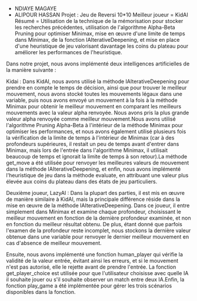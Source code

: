 - NDIAYE MAGAYE
- ALIPOUR HASSAN
Projet : Jeu de Reversi 10*10
Meilleur joueur = KidAI
Résumé = Utilisation de la technique de la mémorisation pour stocker les recherches précédentes, 
utilisation de l'algorithme Alpha-Beta Pruning pour optimiser Minimax, mise en œuvre d'une limite 
de temps dans Minimax, de la fonction IAIterativeDeepening, et mise en place d'une heuristique de 
jeu valorisant davantage les coins du plateau pour améliorer les performances de l'heuristique.

Dans notre projet, nous avons implémenté deux intelligences artificielles de la manière suivante :

Kidai :
Dans KidAI, nous avons utilisé la méthode IAIterativeDeepening pour prendre en compte le temps 
de décision, ainsi que pour trouver le meilleur mouvement, nous avons stocké toutes les mouvements
légaux dans une variable, puis nous avons envoyé un mouvement à la fois à la méthode Minimax pour 
obtenir le meilleur mouvement en comparant les meilleurs mouvements avec la valeur alpha renvoyée. 
Nous avons pris la plus grande valeur alpha renvoyée comme meilleur mouvement.Nous avons utilisé 
l'algorithme Pruning Alpha-Beta à l'intérieur de la méthode Minimax pour optimiser les performances, 
et nous avons également utilisé plusieurs fois la vérification de la limite de temps à l'intérieur 
de Minimax (car à des profondeurs supérieures, il restait un peu de temps avant d'entrer dans Minimax, 
mais lors de l'entrée dans l'algorithme Minimax, il utilisait beaucoup de temps et ignorait la limite 
de temps à son retour).La méthode get_move a été utilisée pour renvoyer les meilleures valeurs de mouvement 
dans la méthode IAIterativeDeepening, et enfin, nous avons implémenté l'heuristique de jeu dans la méthode evaluate, 
en attribuant une valeur plus élevée aux coins du plateau dans des états de jeu particuliers.

Deuxième joueur, LazyAI :
Dans la plupart des parties, il est mis en œuvre de manière similaire à KidAI, mais la principale 
différence réside dans la mise en œuvre de la méthode IAIterativeDeepening. Dans ce joueur, il entre 
simplement dans Minimax et examine chaque profondeur, choisissant le meilleur mouvement en fonction 
de la dernière profondeur examinée, et non en fonction du meilleur résultat obtenu. De plus, étant 
donné que parfois l'examen de la profondeur reste incomplet, nous stockons la dernière valeur obtenue 
dans une variable pour renvoyer le dernier meilleur mouvement en cas d'absence de meilleur mouvement.

Ensuite, nous avons implémenté une fonction human_player qui vérifie la validité de la valeur entrée, 
évitant ainsi les erreurs, et si le mouvement n'est pas autorisé, elle le rejette avant de prendre l'entrée. 
La fonction get_player_choice est utilisée pour que l'utilisateur choisisse avec quelle IA il souhaite 
jouer ou s'il souhaite observer un match entre deux IA.Enfin, la fonction play_game a été implémentée 
pour gérer les trois scénarios disponibles dans la fonction.
